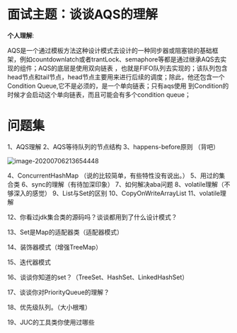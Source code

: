 # 面试主题：谈谈AQS的理解

**个人理解**:

AQS是一个通过模板方法这种设计模式去设计的一种同步器或阻塞锁的基础框架，例如countdownlatch或者trantLock、semaphore等都是通过继承AQS去实现的组件；AQS的底层是使用双向链表 ，也就是FIFO队列去实现的；该队列包含head节点和tail节点，head节点主要用来进行后续的调度；除此，他还包含一个Condition Queue,它不是必须的，是一个单向链表；只有aqs使用 到Condition的时候才会启动这个单向链表，而且可能会有多个condition queue；



# 问题集

1、AQS理解
2、AQS等待队列的节点结构 
3、happens-before原则 （背吧）

![image-20200706213654448](C:\Users\vinti\AppData\Roaming\Typora\typora-user-images\image-20200706213654448.png)

4、ConcurrentHashMap （说的比较简单，有些特性没有说出。）
5、用过的集合类
6、sync的理解（有待加深印象）
7、如何解决aba问题
8、volatile理解（不够深入的感觉）
9、List与Set的区别
10、CopyOnWriteArrayList
11、volatile理解

12、你看过jdk集合类的源码吗？谈谈都用到了什么设计模式？

13、Set是Map的适配器类（适配器模式）

14、装饰器模式（增强TreeMap）

15、迭代器模式

16、谈谈你知道的set？（TreeSet、HashSet、LinkedHashSet） 

17、谈谈你对PriorityQueue的理解？

18、优先级队列。（大小根堆）

19、JUC的工具类你使用过哪些














